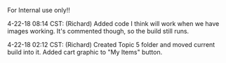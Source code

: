 For Internal use only!!

4-22-18 08:14 CST: (Richard) Added code I think will work when we have images working. It's commented though, so the build still runs.

4-22-18 02:12 CST: (Richard) Created Topic 5 folder and moved current build into it. Added cart graphic to "My Items" button.
